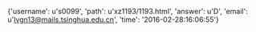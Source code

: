 {'username': u's0099', 'path': u'xz1193/1193.html', 'answer': u'D', 'email': u'lvgn13@mails.tsinghua.edu.cn', 'time': '2016-02-28:16:06:55'}
